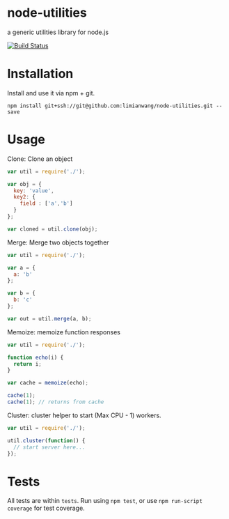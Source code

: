 node-utilities
=============
a generic utilities library for node.js

[![Build Status](https://travis-ci.org/limianwang/node-utilities.svg?branch=master)](https://travis-ci.org/limianwang/node-utilities)

# Installation

Install and use it via npm + git.

`npm install git+ssh://git@github.com:limianwang/node-utilities.git --save`

# Usage

Clone: Clone an object

```javascript
var util = require('./');

var obj = {
  key: 'value',
  key2: {
    field : ['a','b']
  }
};

var cloned = util.clone(obj);
```

Merge: Merge two objects together

```javascript
var util = require('./');

var a = {
  a: 'b'
};

var b = {
  b: 'c'
};

var out = util.merge(a, b);
```

Memoize: memoize function responses

```javascript
var util = require('./');

function echo(i) {
  return i;
}

var cache = memoize(echo);

cache(1);
cache(1); // returns from cache
```

Cluster: cluster helper to start (Max CPU - 1) workers.

```javascript
var util = require('./');

util.cluster(function() {
  // start server here...
});
```

# Tests

All tests are within `tests`. Run using `npm test`, or use `npm run-script coverage` for test coverage.
